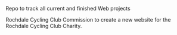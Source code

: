 Repo to track all current and finished Web projects

Rochdale Cycling Club
Commission to create a new website for the Rochdale Cycling Club Charity.